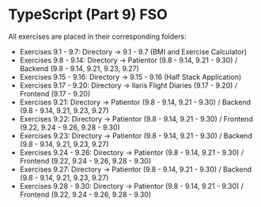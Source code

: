 # TypeScript (Part 9) FSO

All exercises are placed in their corresponding folders:
- Exercises 9.1 - 9.7: Directory -> 9.1 - 9.7 (BMI and Exercise Calculator)
- Exercises 9.8 - 9.14: Directory -> Patientor (9.8 - 9.14, 9.21 - 9.30) / Backend (9.8 - 9.14, 9.21, 9.23, 9.27)
- Exercises 9.15 - 9.16: Directory -> 9.15 - 9.16 (Half Stack Application)
- Exercises 9.17 - 9.20: Directory -> Ilaris Flight Diaries (9.17 - 9.20) / Frontend (9.17 - 9.20)
- Exercises 9.21: Directory -> Patientor (9.8 - 9.14, 9.21 - 9.30) / Backend (9.8 - 9.14, 9.21, 9.23, 9.27)
- Exercises 9.22: Directory -> Patientor (9.8 - 9.14, 9.21 - 9.30) / Frontend (9.22, 9.24 - 9.26, 9.28 - 9.30)
- Exercises 9.23: Directory -> Patientor (9.8 - 9.14, 9.21 - 9.30) / Backend (9.8 - 9.14, 9.21, 9.23, 9.27)
- Exercises 9.24 - 9.26: Directory -> Patientor (9.8 - 9.14, 9.21 - 9.30) / Frontend (9.22, 9.24 - 9.26, 9.28 - 9.30)
- Exercises 9.27: Directory -> Patientor (9.8 - 9.14, 9.21 - 9.30) / Backend (9.8 - 9.14, 9.21, 9.23, 9.27)
- Exercises 9.28 - 9.30: Directory -> Patientor (9.8 - 9.14, 9.21 - 9.30) / Frontend (9.22, 9.24 - 9.26, 9.28 - 9.30)
